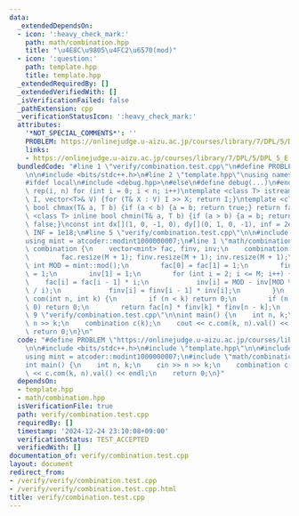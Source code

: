 ```yaml
---
data:
  _extendedDependsOn:
  - icon: ':heavy_check_mark:'
    path: math/combination.hpp
    title: "\u4E8C\u9805\u4FC2\u6570(mod)"
  - icon: ':question:'
    path: template.hpp
    title: template.hpp
  _extendedRequiredBy: []
  _extendedVerifiedWith: []
  _isVerificationFailed: false
  _pathExtension: cpp
  _verificationStatusIcon: ':heavy_check_mark:'
  attributes:
    '*NOT_SPECIAL_COMMENTS*': ''
    PROBLEM: https://onlinejudge.u-aizu.ac.jp/courses/library/7/DPL/5/DPL_5_E
    links:
    - https://onlinejudge.u-aizu.ac.jp/courses/library/7/DPL/5/DPL_5_E
  bundledCode: "#line 1 \"verify/combination.test.cpp\"\n#define PROBLEM \"https://onlinejudge.u-aizu.ac.jp/courses/library/7/DPL/5/DPL_5_E\"\
    \n\n#include <bits/stdc++.h>\n#line 2 \"template.hpp\"\nusing namespace std;\n\
    #ifdef local\n#include <debug.hpp>\n#else\n#define debug(...)\n#endif\n#define\
    \ rep(i, n) for (int i = 0; i < n; i++)\ntemplate <class T> istream& operator>>(istream&\
    \ I, vector<T>& V) {for (T& X : V) I >> X; return I;}\ntemplate <class T> inline\
    \ bool chmax(T& a, T b) {if (a < b) {a = b; return true;} return false;}\ntemplate\
    \ <class T> inline bool chmin(T& a, T b) {if (a > b) {a = b; return true;} return\
    \ false;}\nconst int dx[](1, 0, -1, 0), dy[](0, 1, 0, -1), inf = 2e9; const long\
    \ INF = 1e18;\n#line 5 \"verify/combination.test.cpp\"\n\n#include <atcoder/modint>\n\
    using mint = atcoder::modint1000000007;\n#line 1 \"math/combination.hpp\"\nstruct\
    \ combination {\n    vector<mint> fac, finv, inv;\n    combination(int M) {\n\
    \        fac.resize(M + 1); finv.resize(M + 1); inv.resize(M + 1);\n        const\
    \ int MOD = mint::mod();\n        fac[0] = fac[1] = 1;\n        finv[0] = finv[1]\
    \ = 1;\n        inv[1] = 1;\n        for (int i = 2; i <= M; i++) {\n        \
    \    fac[i] = fac[i - 1] * i;\n            inv[i] = MOD - inv[MOD % i] * (MOD\
    \ / i);\n            finv[i] = finv[i - 1] * inv[i];\n        }\n    }\n    mint\
    \ com(int n, int k) {\n        if (n < k) return 0;\n        if (n < 0 || k <\
    \ 0) return 0;\n        return fac[n] * finv[k] * finv[n - k];\n    }\n};\n#line\
    \ 9 \"verify/combination.test.cpp\"\n\nint main() {\n    int n, k;\n    cin >>\
    \ n >> k;\n    combination c(k);\n    cout << c.com(k, n).val() << endl;\n   \
    \ return 0;\n}\n"
  code: "#define PROBLEM \"https://onlinejudge.u-aizu.ac.jp/courses/library/7/DPL/5/DPL_5_E\"\
    \n\n#include <bits/stdc++.h>\n#include \"template.hpp\"\n\n#include <atcoder/modint>\n\
    using mint = atcoder::modint1000000007;\n#include \"math/combination.hpp\"\n\n\
    int main() {\n    int n, k;\n    cin >> n >> k;\n    combination c(k);\n    cout\
    \ << c.com(k, n).val() << endl;\n    return 0;\n}"
  dependsOn:
  - template.hpp
  - math/combination.hpp
  isVerificationFile: true
  path: verify/combination.test.cpp
  requiredBy: []
  timestamp: '2024-12-24 23:10:08+09:00'
  verificationStatus: TEST_ACCEPTED
  verifiedWith: []
documentation_of: verify/combination.test.cpp
layout: document
redirect_from:
- /verify/verify/combination.test.cpp
- /verify/verify/combination.test.cpp.html
title: verify/combination.test.cpp
---
```

